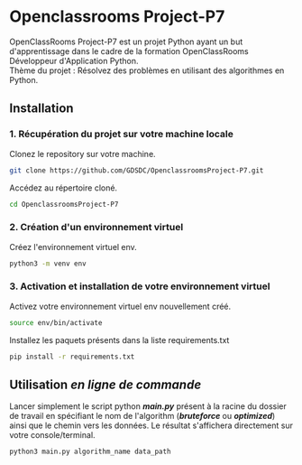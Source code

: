 # Openclassrooms Project-P7

OpenClassRooms Project-P7 est un projet Python ayant un but d'apprentissage dans le cadre de la formation OpenClassRooms Développeur d'Application Python.  
Thème du projet : Résolvez des problèmes en utilisant des algorithmes en Python.

## Installation

### 1. Récupération du projet sur votre machine locale

Clonez le repository sur votre machine.

```bash
git clone https://github.com/GDSDC/OpenclassroomsProject-P7.git
```

Accédez au répertoire cloné.
```bash
cd OpenclassroomsProject-P7
```

### 2. Création d'un environnement virtuel 
Créez l'environnement virtuel env.
```bash
python3 -m venv env
```

### 3. Activation et installation de votre environnement virtuel 

Activez votre environnement virtuel env nouvellement créé.
```bash
source env/bin/activate
```

Installez les paquets présents dans la liste requirements.txt
```bash
pip install -r requirements.txt
```

## Utilisation _en ligne de commande_

Lancer simplement le script python **_main.py_** présent à la racine du dossier de travail en spécifiant le nom de l'algorithm (_**bruteforce**_ ou _**optimized**_) ainsi que le chemin vers les données.
Le résultat s'affichera directement sur votre console/terminal.
```python
python3 main.py algorithm_name data_path
```

